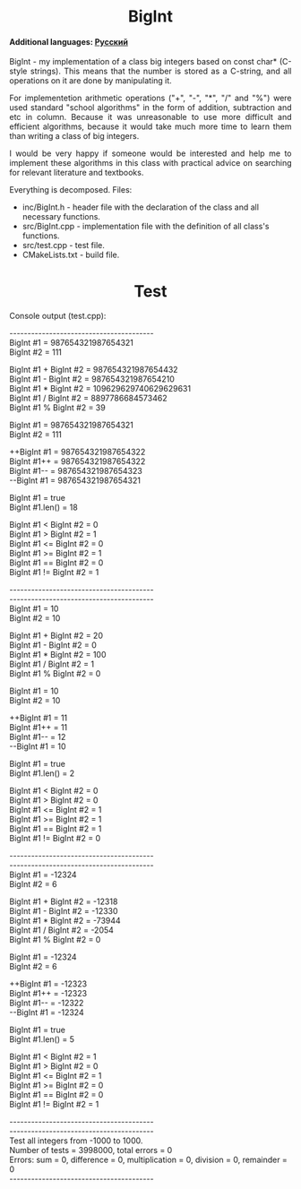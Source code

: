 <h1 align="center">BigInt</h1>
<h4>Additional languages: <a href="https://github.com/AlferovKirill/Study/blob/main/№2%20BigInt/README.RU.md">Русский</a></h4>

<p align="justify">BigInt - my implementation of a class big integers based on const char* (C-style strings). This means that the number is stored as a C-string, and all operations on it are done by manipulating it.</p>

<p align="justify">For implementetion arithmetic operations ("+", "-", "*", "/" and "%") were used standard "school algorithms" in the form of addition, subtraction and etc in column. Because it was unreasonable to use more difficult and efficient algorithms, because it would take much more time to learn them than writing a class of big integers.</p>

<p align="justify">I would be very happy if someone would be interested and help me to implement these algorithms in this class with practical advice on searching for relevant literature and textbooks.</p>

<p align="justify">Everything is decomposed. Files:</p>

<ul>
  <li>inc/BigInt.h - header file with the declaration of the class and all necessary functions.</li>
  <li>src/BigInt.cpp - implementation file with the definition of all class's functions.</li>
  <li>src/test.cpp - test file.</li>
  <li>CMakeLists.txt - build file.</li>
</ul>

<h1 align="center">Test</h1>
<p align="justify">Console output (test.cpp):</p>

<p>
----------------------------------------<br>
BigInt #1 = 987654321987654321<br>
BigInt #2 = 111<br>
  
BigInt #1 + BigInt #2 = 987654321987654432<br>
BigInt #1 - BigInt #2 = 987654321987654210<br>
BigInt #1 * BigInt #2 = 109629629740629629631<br>
BigInt #1 / BigInt #2 = 8897786684573462<br>
BigInt #1 % BigInt #2 = 39<br>

BigInt #1 = 987654321987654321<br>
BigInt #2 = 111<br>

++BigInt #1 = 987654321987654322<br>
BigInt #1++ = 987654321987654322<br>
BigInt #1-- = 987654321987654323<br>
--BigInt #1 = 987654321987654321<br>

BigInt #1 = true<br>
BigInt #1.len() = 18<br>

BigInt #1 < BigInt #2 = 0<br>
BigInt #1 > BigInt #2 = 1<br>
BigInt #1 <= BigInt #2 = 0<br>
BigInt #1 >= BigInt #2 = 1<br>
BigInt #1 == BigInt #2 = 0<br>
BigInt #1 != BigInt #2 = 1<br>

----------------------------------------<br>
----------------------------------------<br>
BigInt #1 = 10<br>
BigInt #2 = 10<br>

BigInt #1 + BigInt #2 = 20<br>
BigInt #1 - BigInt #2 = 0<br>
BigInt #1 * BigInt #2 = 100<br>
BigInt #1 / BigInt #2 = 1<br>
BigInt #1 % BigInt #2 = 0<br>

BigInt #1 = 10<br>
BigInt #2 = 10<br>

++BigInt #1 = 11<br>
BigInt #1++ = 11<br>
BigInt #1-- = 12<br>
--BigInt #1 = 10<br>

BigInt #1 = true<br>
BigInt #1.len() = 2<br>

BigInt #1 < BigInt #2 = 0<br>
BigInt #1 > BigInt #2 = 0<br>
BigInt #1 <= BigInt #2 = 1<br>
BigInt #1 >= BigInt #2 = 1<br>
BigInt #1 == BigInt #2 = 1<br>
BigInt #1 != BigInt #2 = 0<br>

----------------------------------------<br>
----------------------------------------<br>
BigInt #1 = -12324<br>
BigInt #2 = 6<br>

BigInt #1 + BigInt #2 = -12318<br>
BigInt #1 - BigInt #2 = -12330<br>
BigInt #1 * BigInt #2 = -73944<br>
BigInt #1 / BigInt #2 = -2054<br>
BigInt #1 % BigInt #2 = 0<br>

BigInt #1 = -12324<br>
BigInt #2 = 6<br>

++BigInt #1 = -12323<br>
BigInt #1++ = -12323<br>
BigInt #1-- = -12322<br>
--BigInt #1 = -12324<br>

BigInt #1 = true<br>
BigInt #1.len() = 5<br>

BigInt #1 < BigInt #2 = 1<br>
BigInt #1 > BigInt #2 = 0<br>
BigInt #1 <= BigInt #2 = 1<br>
BigInt #1 >= BigInt #2 = 0<br>
BigInt #1 == BigInt #2 = 0<br>
BigInt #1 != BigInt #2 = 1<br>

----------------------------------------<br>
----------------------------------------<br>
Test all integers from -1000 to 1000.<br>
Number of tests = 3998000, total errors = 0<br>
Errors: sum = 0, difference = 0, multiplication = 0, division = 0, remainder = 0<br>
----------------------------------------<br>
</p>
